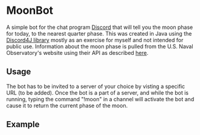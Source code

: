 # MoonBot

A simple bot for the chat program [Discord](https://discordapp.com/) that will tell you the moon phase for today, to the nearest quarter phase. This was created in Java using the [Discord4J library](https://github.com/austinv11/Discord4J) mostly as an exercise for myself and not intended for public use. Information about the moon phase is pulled from the U.S. Naval Observatory's website using their API as described [here](http://aa.usno.navy.mil/data/docs/api.php#phase).

## Usage

The bot has to be invited to a server of your choice by visting a specific URL (to be added). Once the bot is a part of a server, and while the bot is running, typing the command "!moon" in a channel will activate the bot and cause it to return the current phase of the moon.

## Example
